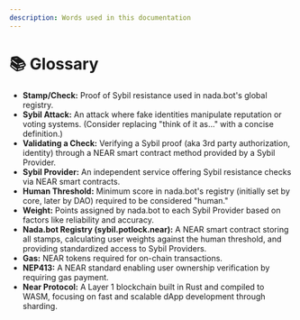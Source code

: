 ```yaml
---
description: Words used in this documentation
---
```


# 📚 Glossary

* **Stamp/Check:** Proof of Sybil resistance used in nada.bot's global registry.
* **Sybil Attack:** An attack where fake identities manipulate reputation or voting systems. (Consider replacing "think of it as..." with a concise definition.)
* **Validating a Check:** Verifying a Sybil proof (aka 3rd party authorization, identity) through a NEAR smart contract method provided by a Sybil Provider.
* **Sybil Provider:** An independent service offering Sybil resistance checks via NEAR smart contracts.
* **Human Threshold:** Minimum score in nada.bot's registry (initially set by core, later by DAO) required to be considered "human."
* **Weight:** Points assigned by nada.bot to each Sybil Provider based on factors like reliability and accuracy.
* **Nada.bot Registry (sybil.potlock.near):** A NEAR smart contract storing all stamps, calculating user weights against the human threshold, and providing standardized access to Sybil Providers.
* **Gas:** NEAR tokens required for on-chain transactions.
* **NEP413:** A NEAR standard enabling user ownership verification by requiring gas payment.
* **Near Protocol:** A Layer 1 blockchain built in Rust and compiled to WASM, focusing on fast and scalable dApp development through sharding.
